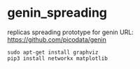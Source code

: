 # genin_spreading
replicas spreading prototype for genin URL: https://github.com/picodata/genin
```
sudo apt-get install graphviz
pip3 install networkx matplotlib
```
